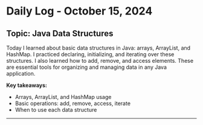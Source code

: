 # Daily Log - October 15, 2024

## Topic: Java Data Structures

Today I learned about basic data structures in Java: arrays, ArrayList, and HashMap. I practiced declaring, initializing, and iterating over these structures. I also learned how to add, remove, and access elements. These are essential tools for organizing and managing data in any Java application.

**Key takeaways:**
- Arrays, ArrayList, and HashMap usage
- Basic operations: add, remove, access, iterate
- When to use each data structure

---
